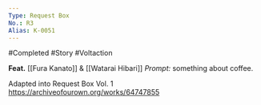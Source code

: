 ```yaml
---
Type: Request Box
No.: R3
Alias: K-0051
---
```

#Completed #Story #Voltaction 

**Feat.** [[Fura Kanato]] & [[Watarai Hibari]]
*Prompt:* something about coffee.

Adapted into Request Box Vol. 1
https://archiveofourown.org/works/64747855